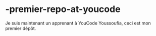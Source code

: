 # -premier-repo-at-youcode
 Je suis maintenant un apprenant à YouCode Youssoufia, ceci est mon premier dépôt.
